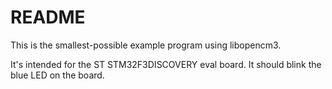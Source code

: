 # README

This is the smallest-possible example program using libopencm3.

It's intended for the ST STM32F3DISCOVERY eval board. It should blink
the blue LED on the board.

